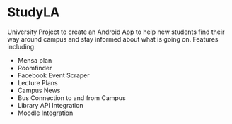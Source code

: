 # StudyLA
University Project to create an Android App to help new students find their way around campus and stay informed about what is going on. Features including:
* Mensa plan
* Roomfinder
* Facebook Event Scraper
* Lecture Plans
* Campus News
* Bus Connection to and from Campus
* Library API Integration
* Moodle Integration